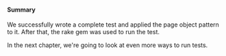 #### Summary

We successfully wrote a complete test and applied the page object pattern to it.
After that, the rake gem was used to run the test.

In the next chapter, we're going to look at even more ways to run tests.